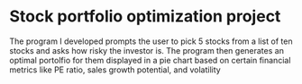 # Stock portfolio optimization project
The program I developed prompts the user to pick 5 stocks from a list of ten stocks and asks how risky the investor is. The program then generates an optimal portolfio for them displayed in a pie chart based on certain financial metrics like PE ratio, sales growth potential, and volatility
